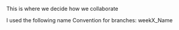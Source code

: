 This is where we decide how we collaborate


I used the following name Convention for branches:
weekX_Name